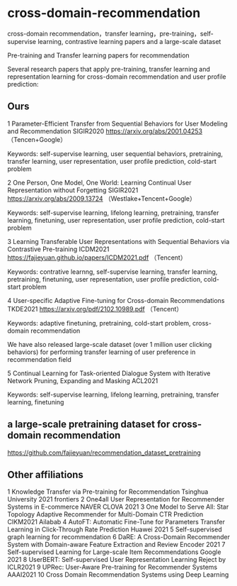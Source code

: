 # cross-domain-recommendation
cross-domain recommendation，transfer learning，pre-training，self-supervise learning, contrastive learning papers and a large-scale dataset

Pre-training and Transfer learning papers for recommendation

Several research papers that apply pre-training, transfer learning and representation learning for cross-domain recommendation and user profile prediction:

## Ours

1 Parameter-Efficient Transfer from Sequential Behaviors for User Modeling and Recommendation SIGIR2020 https://arxiv.org/abs/2001.04253 （Tencen+Google）

Keywords: self-supervise learning, user sequential behaviors, pretraining, transfer learning, user representation, user profile prediction, cold-start problem

2 One Person, One Model, One World: Learning Continual User Representation without Forgetting SIGIR2021 https://arxiv.org/abs/2009.13724 （Westlake+Tencent+Google）

Keywords: self-supervise learning, lifelong learning, pretraining, transfer learning, finetuning, user representation, user profile prediction, cold-start problem

3 Learning Transferable User Representations with Sequential Behaviors via Contrastive Pre-training ICDM2021 https://fajieyuan.github.io/papers/ICDM2021.pdf （Tencent）

Keywords: contrative learnng, self-supervise learning, transfer learning, pretraining, finetuning, user representation, user profile prediction, cold-start problem

4 User-specific Adaptive Fine-tuning for Cross-domain Recommendations TKDE2021 https://arxiv.org/pdf/2102.10989.pdf （Tencent）

Keywords: adaptive finetuning, pretraining, cold-start problem, cross-domain recommendation

We have also released large-scale dataset (over 1 million user clicking behaviors) for performing transfer learning of user preference in recommendation field

5 Continual Learning for Task-oriented Dialogue System with Iterative Network Pruning, Expanding and Masking ACL2021

Keywords: self-supervise learning, lifelong learning, pretraining, transfer learning, finetuning

## a large-scale pretraining dataset for cross-domain recommendation 
https://github.com/fajieyuan/recommendation_dataset_pretraining


## Other affiliations
1 Knowledge Transfer via Pre-training for Recommendation Tsinghua University 2021 frontiers
2 One4all User Representation for Recommender Systems in E-commerce  NAVER CLOVA 2021
3 One Model to Serve All: Star Topology Adaptive Recommender for Multi-Domain CTR Prediction CIKM2021 Ailabab
4 AutoFT: Automatic Fine-Tune for Parameters Transfer Learning in Click-Through Rate Prediction Huawei 2021
5 Self-supervised graph learning for recommendation
6 DaRE: A Cross-Domain Recommender System with Domain-aware Feature Extraction and Review Encoder 2021
7 Self-supervised Learning for Large-scale Item Recommendations  Google 2021
8 UserBERT: Self-supervised User Representation Learning Reject by ICLR2021
9 UPRec: User-Aware Pre-training for Recommender Systems AAAI2021
10 Cross Domain Recommendation Systems using Deep Learning
